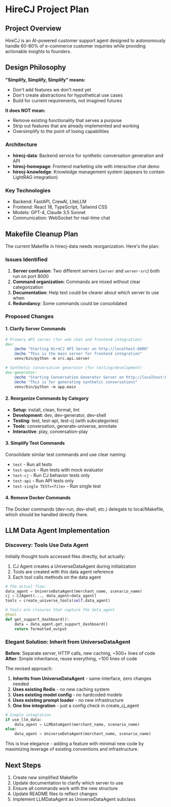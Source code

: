 # HireCJ Project Plan

## Project Overview

HireCJ is an AI-powered customer support agent designed to autonomously handle 60-80% of e-commerce customer inquiries while providing actionable insights to founders.

## Design Philosophy

**"Simplify, Simplify, Simplify" means:**
- Don't add features we don't need yet
- Don't create abstractions for hypothetical use cases
- Build for current requirements, not imagined futures

**It does NOT mean:**
- Remove existing functionality that serves a purpose
- Strip out features that are already implemented and working
- Oversimplify to the point of losing capabilities

### Architecture
- **hirecj-data**: Backend service for synthetic conversation generation and API
- **hirecj-homepage**: Frontend marketing site with interactive chat demo
- **hirecj-knowledge**: Knowledge management system (appears to contain LightRAG integration)

### Key Technologies
- Backend: FastAPI, CrewAI, LiteLLM
- Frontend: React 18, TypeScript, Tailwind CSS
- Models: GPT-4, Claude 3.5 Sonnet
- Communication: WebSocket for real-time chat

## Makefile Cleanup Plan

The current Makefile in hirecj-data needs reorganization. Here's the plan:

### Issues Identified
1. **Server confusion**: Two different servers (`server` and `server-src`) both run on port 8000
2. **Command organization**: Commands are mixed without clear categorization
3. **Documentation**: Help text could be clearer about which server to use when
4. **Redundancy**: Some commands could be consolidated

### Proposed Changes

#### 1. Clarify Server Commands
```makefile
# Primary API server (for web chat and frontend integration)
dev:
	@echo "Starting HireCJ API Server on http://localhost:8000"
	@echo "This is the main server for frontend integration"
	venv/bin/python -m src.api.server

# Synthetic conversation generator (for testing/development)
dev-generator:
	@echo "Starting Conversation Generator Server on http://localhost:8001"
	@echo "This is for generating synthetic conversations"
	venv/bin/python -m app.main
```

#### 2. Reorganize Commands by Category
- **Setup**: install, clean, format, lint
- **Development**: dev, dev-generator, dev-shell
- **Testing**: test, test-api, test-cj (with subcategories)
- **Tools**: conversation, generate-universe, annotate
- **Interactive**: play, conversation-play

#### 3. Simplify Test Commands
Consolidate similar test commands and use clear naming:
- `test` - Run all tests
- `test-quick` - Run tests with mock evaluator
- `test-cj` - Run CJ behavior tests only
- `test-api` - Run API tests only
- `test-single TEST=<file>` - Run single test

#### 4. Remove Docker Commands
The Docker commands (dev-run, dev-shell, etc.) delegate to local/Makefile, which should be handled directly there.

## LLM Data Agent Implementation

### Discovery: Tools Use Data Agent
Initially thought tools accessed files directly, but actually:
1. CJ Agent creates a UniverseDataAgent during initialization
2. Tools are created with this data agent reference
3. Each tool calls methods on the data agent

```python
# The actual flow:
data_agent = UniverseDataAgent(merchant_name, scenario_name)
cj = CJAgent(..., data_agent=data_agent)
tools = create_universe_tools(self.data_agent)

# Tools are closures that capture the data_agent
@tool
def get_support_dashboard():
    data = data_agent.get_support_dashboard()
    return formatted_output
```

### Elegant Solution: Inherit from UniverseDataAgent
**Before**: Separate server, HTTP calls, new caching, ~500+ lines of code  
**After**: Simple inheritance, reuse everything, ~100 lines of code

The revised approach:
1. **Inherits from UniverseDataAgent** - same interface, zero changes needed
2. **Uses existing Redis** - no new caching system
3. **Uses existing model config** - no hardcoded models
4. **Uses existing prompt loader** - no new infrastructure
5. **One line integration** - just a config check in create_cj_agent

```python
# Simple integration
if use_llm_data:
    data_agent = LLMDataAgent(merchant_name, scenario_name)
else:
    data_agent = UniverseDataAgent(merchant_name, scenario_name)
```

This is true elegance - adding a feature with minimal new code by maximizing leverage of existing conventions and infrastructure.

## Next Steps
1. Create new simplified Makefile
2. Update documentation to clarify which server to use
3. Ensure all commands work with the new structure
4. Update README files to reflect changes
5. Implement LLMDataAgent as UniverseDataAgent subclass